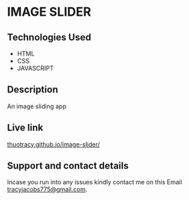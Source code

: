 # IMAGE SLIDER

## Technologies Used
* HTML
* CSS
* JAVASCRIPT

## Description
An image sliding app

## Live link
[thuotracy.github.io/image-slider/](https://thuotracy.github.io/image-slider/)



## Support and contact details
Incase you run into any issues kindly contact me on this Email tracyjacobs775@gmail.com.
